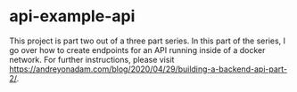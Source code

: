 # api-example-api

This project is part two out of a three part series. In this part of the series, I go over how to create endpoints for an API running inside of a docker network. For further instructions, please visit https://andreyonadam.com/blog/2020/04/29/building-a-backend-api-part-2/.
